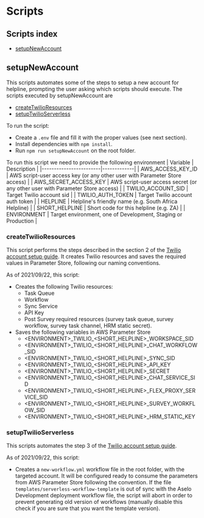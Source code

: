 # Scripts

## Scripts index
- [setupNewAccount](#setupNewAccount)

## setupNewAccount
This scripts automates some of the steps to setup a new account for helpline, prompting the user asking which scripts should execute. The scripts executed by setupNewAccount are
- [createTwilioResources](#createTwilioResources)
- [setupTwilioServerless](#setupTwilioServerless)

To run the script:
- Create a `.env` file and fill it with the proper values (see next section).
- Install dependencies with `npm install`.
- Run `npm run setupNewAccount` on the root folder.

To run this script we need to provide the following environment
| Variable               | Description |
|------------------------|-------------|
| AWS_ACCESS_KEY_ID      | AWS script-user access key (or any other user with Parameter Store access) |
| AWS_SECRET_ACCESS_KEY  | AWS script-user access secret (or any other user with Parameter Store access) |
| TWILIO_ACCOUNT_SID     | Target Twilio account sid |
| TWILIO_AUTH_TOKEN      | Target Twilio account auth token |
| HELPLINE               | Helpline's friendly name (e.g. South Africa Helpline) |
| SHORT_HELPLINE         | Short code for this helpline (e.g. ZA) |
| ENVIRONMENT            | Target environment, one of Development, Staging or Production |

### createTwilioResources
This script performs the steps described in the section 2 of the [Twilio account setup guide](https://benetech.app.box.com/file/772893818136).
It creates Twilio resources and saves the required values in Parameter Store, following our naming conventions.

As of 2021/09/22, this script:
- Creates the following Twilio resources:
  - Task Queue
  - Workflow
  - Sync Service
  - API Key
  - Post Survey required resources (survey task queue, survey workflow, survey task channel, HRM static secret).
- Saves the following variables in AWS Parameter Store
  - \<ENVIRONMENT\>\_TWILIO\_\<SHORT\_HELPLINE\>\_WORKSPACE\_SID
  - \<ENVIRONMENT\>\_TWILIO\_\<SHORT\_HELPLINE\>\_CHAT\_WORKFLOW\_SID
  - \<ENVIRONMENT\>\_TWILIO\_\<SHORT\_HELPLINE\>\_SYNC\_SID
  - \<ENVIRONMENT\>\_TWILIO\_\<SHORT\_HELPLINE\>\_API\_KEY
  - \<ENVIRONMENT\>\_TWILIO\_\<SHORT\_HELPLINE\>\_SECRET
  - \<ENVIRONMENT\>\_TWILIO\_\<SHORT\_HELPLINE\>\_CHAT\_SERVICE\_SID
  - \<ENVIRONMENT\>\_TWILIO\_\<SHORT\_HELPLINE\>\_FLEX\_PROXY\_SERVICE\_SID
  - \<ENVIRONMENT\>\_TWILIO\_\<SHORT\_HELPLINE\>\_SURVEY\_WORKFLOW\_SID
  - \<ENVIRONMENT\>\_TWILIO\_\<SHORT\_HELPLINE\>\_HRM\_STATIC\_KEY

### setupTwilioServerless
This scripts automates the step 3 of the [Twilio account setup guide](https://benetech.app.box.com/file/772893818136).

As of 2021/09/22, this script:
- Creates a `new-workflow.yml` workflow file in the root folder, with the targeted account. It will be configured ready to consume the parameters from AWS Parameter Store following the convention. If the file `templates/serverless-workflow-template` is out of sync with the Aselo Development deployment workflow file, the script will abort in order to prevent generating old version of workflows (manually disable this check if you are sure that you want the template version).
